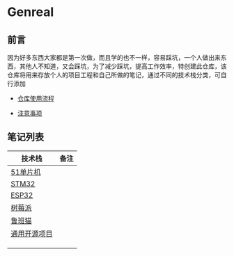 # Genreal

## 前言

因为好多东西大家都是第一次做，而且学的也不一样，容易踩坑，一个人做出来东西，其他人不知道，又会踩坑，为了减少踩坑，提高工作效率，特创建此仓库，该仓库将用来存放个人的项目工程和自己所做的笔记，通过不同的技术栈分类，可自行添加

- [仓库使用流程](通用开源项目/本仓库使用流程即注意事项/操作流程.md)

- [注意事项](通用开源项目/本仓库使用流程即注意事项/操作流程.md)

## 笔记列表

| 技术栈                    | 备注 |
| ------------------------- | ---- |
| [51单片机](51单片机/note.md) |      |
| [STM32](STM32/note.md)       |      |
| [ESP32](ESP32/note.md)       |      |
| [树莓派](树莓派/note.md)     |      |
| [鲁班猫](鲁班猫/note.md)     |      |
| [通用开源项目](通用开源项目/note.md)|      |
|                           |      |
|                           |      |
|                           |      |
